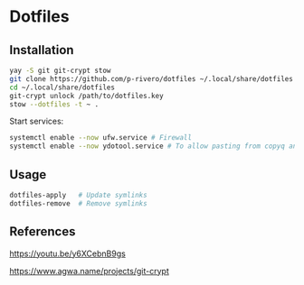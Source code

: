 # Dotfiles

## Installation

```bash
yay -S git git-crypt stow
git clone https://github.com/p-rivero/dotfiles ~/.local/share/dotfiles
cd ~/.local/share/dotfiles
git-crypt unlock /path/to/dotfiles.key
stow --dotfiles -t ~ .
```

Start services:

```bash
systemctl enable --now ufw.service # Firewall
systemctl enable --now ydotool.service # To allow pasting from copyq and rofimoji
```

## Usage

```bash
dotfiles-apply   # Update symlinks
dotfiles-remove  # Remove symlinks
```

## References

https://youtu.be/y6XCebnB9gs

https://www.agwa.name/projects/git-crypt

